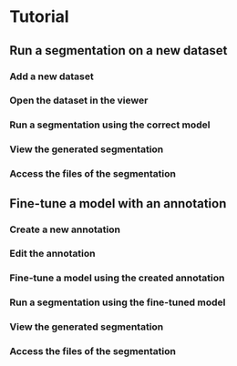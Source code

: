 # Tutorial

## Run a segmentation on a new dataset

### Add a new dataset

### Open the dataset in the viewer

### Run a segmentation using the correct model

### View the generated segmentation

### Access the files of the segmentation

## Fine-tune a model with an annotation

### Create a new annotation

### Edit the annotation

### Fine-tune a model using the created annotation

### Run a segmentation using the fine-tuned model

### View the generated segmentation

### Access the files of the segmentation
